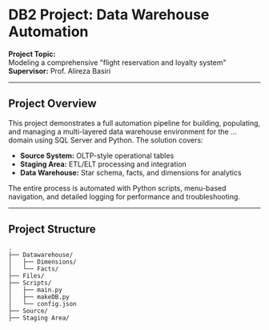 # DB2 Project: Data Warehouse Automation

**Project Topic:**  
Modeling a comprehensive "flight reservation and loyalty system"  
**Supervisor:** Prof. Alireza Basiri

---

## Project Overview

This project demonstrates a full automation pipeline for building, populating, and managing a multi-layered data warehouse environment for the ... domain using SQL Server and Python. The solution covers:

- **Source System:** OLTP-style operational tables  
- **Staging Area:** ETL/ELT processing and integration  
- **Data Warehouse:** Star schema, facts, and dimensions for analytics  

The entire process is automated with Python scripts, menu-based navigation, and detailed logging for performance and troubleshooting.

---

## Project Structure

```text
.
├── Datawarehouse/
│   ├── Dimensions/
│   └── Facts/
├── Files/
├── Scripts/
│   ├── main.py
│   ├── makeDB.py
│   └── config.json
├── Source/
├── Staging Area/

